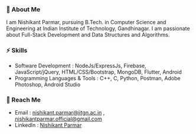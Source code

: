 ### 👋 About Me 

I am Nishikant Parmar, pursuing B.Tech. in Computer Science and Engineering at Indian Institute of Technology, Gandhinagar. I am passionate about Full-Stack Development and Data Structures and Algorithms. 

### ⚡ Skills 

- Software Development : NodeJs/ExpressJs, Firebase, JavaScript/jQuery, HTML/CSS/Bootstrap, MongoDB, Flutter, Android
- Programming Languages & Tools : C++, C, Python, Postman, Adobe Photoshop, Android Studio


### 💬 Reach Me

- Email : [nishikant.parmar@iitgn.ac.in](mailto:nishikant.parmar@iitgn.ac.in) , [nishikantparmar.official@gmail.com](mailto:nishikantparmar.official@gmail.com)
- LinkedIn : [Nishikant Parmar](http://linkedin.com/in/nishikant-parmar)
